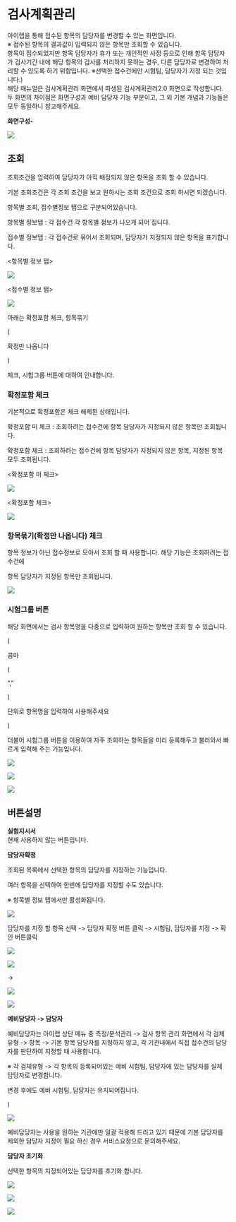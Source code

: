 # 검사계획관리

아이랩을 통해 접수된 항목의 담당자를 변경할 수 있는 화면입니다.  
※ 접수된 항목의 결과값이 입력되지 않은 항목만 조회할 수 있습니다.  
항목이 접수되었지만 항목 담당자가 휴가 또는 개인적인 사정 등으로 인해 항목 담당자가 검사기간 내에 해당 항목의 검사를 처리하지 못하는 경우, 다른 담당자로 변경하여 처리할 수 있도록 하기 위함입니다. ※선택한 접수건에만 시험팀, 담당자가 지정 되는 것입니다.\)  
해당 매뉴얼은 검사계획관리 화면에서 파생된 검사계획관리2.0 화면으로 작성합니다.  
두 화면의 차이점은 화면구성과 예비 담당자 기능 부분이고, 그 외 기본 개념과 기능들은 모두 동일하니 참고해주세요.

**화면구성-**

![](../.gitbook/assets/127%20%281%29.png)

## 조회

조회조건을 입력하여 담당자가 아직 배정되지 않은 항목을 조회 할 수 있습니다.

기본 조회조건은 각 조회 조건을 보고 원하시는 조회 조건으로 조회 하시면 되겠습니다.

항목별 조회, 접수별정보 탭으로 구분되어있습니다.

항목별 정보탭 : 각 접수건 각 항목별 정보가 나오게 되어 집니다.

접수별 정보탭 : 각 접수건로 묶어서 조회되며, 담당자가 지정되지 않은 항목을 표기합니다.

&lt;항목별 정보 탭&gt;

![](../.gitbook/assets/128-_%20%281%29.png)

&lt;접수별 정보 탭&gt;

![](../.gitbook/assets/129-_.png)

아래는 확정포함 체크, 항목묶기

\(

확정만 나옵니다

\)

 체크, 시험그룹 버튼에 대하여 안내합니다.

### 확정포함 체크

기본적으로 확정포함은 체크 해제된 상태입니다.

확정포함 미 체크 : 조회하려는 접수건에 항목 담당자가 지정되지 않은 항목만 조회됩니다.

확정포함 체크 : 조회하려는 접수건에 항목 담당자가 지정되지 않은 항목, 지정된 항목 모두 조회됩니다.

&lt;확정포함 미 체크&gt;

![](../.gitbook/assets/130-_.png)

&lt;확정포함 체크&gt;

![](../.gitbook/assets/131.png)

### 항목묶기\(확정만 나옵니다\) 체크

항목 정보가 아닌 접수정보로 모아서 조회 할 때 사용합니다. 해당 기능은 조회하려는 접수건에

항목 담당자가 지정된 항목만 조회됩니다.

![](../.gitbook/assets/132.png)

### 시험그룹 버튼

해당 화면에서는 검사 항목명을 다중으로 입력하여 원하는 항목만 조회 할 수 있습니다.

\(

콤마

\(

 ”,” 

\)

 단위로 항목명을 입력하여 사용해주세요

\)

더불어 시험그룹 버튼을 이용하여 자주 조회하는 항목들을 미리 등록해두고 불러와서 빠르게 입력해 주는 기능입니다.

![](../.gitbook/assets/133-2%20%281%29.png)

![](../.gitbook/assets/134-_%20%281%29.png)

![](../.gitbook/assets/135-_%20%281%29.png)

## 버튼설명

**실험지시서**  
현재 사용하지 않는 버튼입니다.

**담당자확정**

조회된 목록에서 선택한 항목의 담당자를 지정하는 기능입니다.

여러 항목을 선택하여 한번에 담당자를 지정할 수도 있습니다.

※ 항목별 정보 탭에서만 활성화됩니다.

![](../.gitbook/assets/136-2%20%281%29.png)

담당자를 지정 할 항목 선택 -&gt; 담당자 확정 버튼 클릭 -&gt; 시험팀, 담당자를 지정 -&gt; 확인 버튼클릭

![](../.gitbook/assets/137-_.png)

![](../.gitbook/assets/138-_%20%281%29.png)

 -&gt; 

![](../.gitbook/assets/139%20%281%29.png)

![](../.gitbook/assets/140-_-_%20%281%29.png)

**예비담당자 -&gt; 담당자**

예비담당자는 아이랩 상단 메뉴 중 측정/분석관리 -&gt; 검사 항목 관리 화면에서 각 검체유형 -&gt; 항목 -&gt; 기본 항목 담당자를 지정하지 않고, 각 기관내에서 직접 접수건의 담당자를 판단하여 지정할 때 사용합니다.

※ 각 검체유형 -&gt; 각 항목의 등록되어있는 예비 시험팀, 담당자에 있는 담당자를 실제 담당자로 변경합니다.

변경 후에도 예비 시험팀, 담당자는 유지되어집니다.

\)

![](../.gitbook/assets/141-_%20%281%29.png)

예비담당자는 사용을 원하는 기관에만 일괄 적용해 드리고 있기 때문에 기본 담당자를 제외한 담당자 지정이 필요 하신 경우 서비스요청으로 문의해주세요.

**담당자 초기화**

선택한 항목의 지정되어있는 담당자를 초기화 합니다.

![](../.gitbook/assets/142-_%20%281%29.png)

![](../.gitbook/assets/143-_-_-_.png)

![](../.gitbook/assets/144-_-_-_%20%281%29.png)

